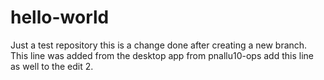 # hello-world
Just a test repository
this is a change done after creating a new branch.
This line was added from the desktop app from pnallu10-ops
add this line as well to the edit 2. 
